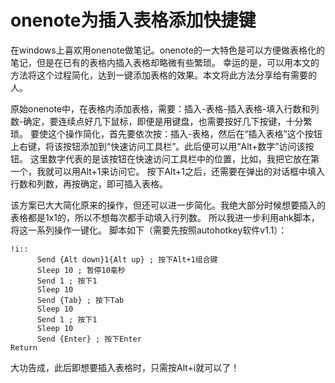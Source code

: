 # onenote为插入表格添加快捷键


在windows上喜欢用onenote做笔记。onenote的一大特色是可以方便做表格化的笔记，但是在已有的表格内插入表格却略微有些繁琐。
幸运的是，可以用本文的方法将这个过程简化，达到一键添加表格的效果。本文将此方法分享给有需要的人。

原始onenote中，在表格内添加表格，需要：插入-表格-插入表格-填入行数和列数-确定，要连续点好几下鼠标，即便是用键盘，也需要按好几下按键，十分繁琐。
要使这个操作简化，首先要依次按：插入-表格，然后在“插入表格”这个按钮上右键，将该按钮添加到“快速访问工具栏”。此后便可以用“Alt+数字”访问该按钮。
这里数字代表的是该按钮在快速访问工具栏中的位置，比如，我把它放在第一个，我就可以用Alt+1来访问它。
按下Alt+1之后，还需要在弹出的对话框中填入行数和列数，再按确定，即可插入表格。

该方案已大大简化原来的操作，但还可以进一步简化。我绝大部分时候想要插入的表格都是1x1的，所以不想每次都手动填入行列数。
所以我进一步利用ahk脚本，将这一系列操作一键化。
脚本如下（需要先按照autohotkey软件v1.1）：

```ahk
!i::
      Send {Alt down}1{Alt up} ; 按下Alt+1组合键
      Sleep 10 ; 暂停10毫秒
      Send 1 ; 按下1
      Sleep 10
      Send {Tab} ; 按下Tab
      Sleep 10
      Send 1 ; 按下1
      Sleep 10
      Send {Enter} ; 按下Enter
Return
```

大功告成，此后即想要插入表格时，只需按Alt+i就可以了！

